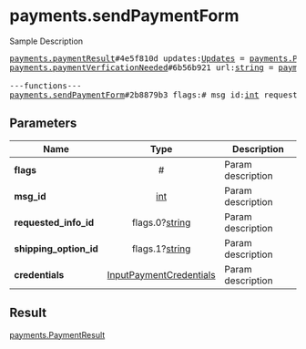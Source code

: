 # payments.sendPaymentForm

Sample Description

<pre>
<a href="../constructor/payments.paymentResult.md">payments.paymentResult</a>#4e5f810d updates:<a href="../type/Updates.md">Updates</a> = <a href="../type/payments.PaymentResult.md">payments.PaymentResult</a>;
<a href="../constructor/payments.paymentVerficationNeeded.md">payments.paymentVerficationNeeded</a>#6b56b921 url:<a href="../type/string.md">string</a> = <a href="../type/payments.PaymentResult.md">payments.PaymentResult</a>;

---functions---
<a href="../method/payments.sendPaymentForm.md">payments.sendPaymentForm</a>#2b8879b3 flags:# msg_id:<a href="../type/int.md">int</a> requested_info_id:flags.0?<a href="../type/string.md">string</a> shipping_option_id:flags.1?<a href="../type/string.md">string</a> credentials:<a href="../type/InputPaymentCredentials.md">InputPaymentCredentials</a> = <a href="../type/payments.PaymentResult.md">payments.PaymentResult</a>;
</pre>
## Parameters

| Name | Type | Description |
|------|:----:|-------------|
| **flags** | # | Param description |
| **msg_id** | <a href="../type/int.md">int</a> | Param description |
| **requested_info_id** | flags.0?<a href="../type/string.md">string</a> | Param description |
| **shipping_option_id** | flags.1?<a href="../type/string.md">string</a> | Param description |
| **credentials** | <a href="../type/InputPaymentCredentials.md">InputPaymentCredentials</a> | Param description |

## Result

<a href="../type/payments.PaymentResult.md">payments.PaymentResult</a>

